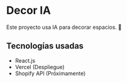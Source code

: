 # Decor IA

Este proyecto usa IA para decorar espacios. 🚀

## Tecnologías usadas
- React.js
- Vercel (Despliegue)
- Shopify API (Próximamente)
